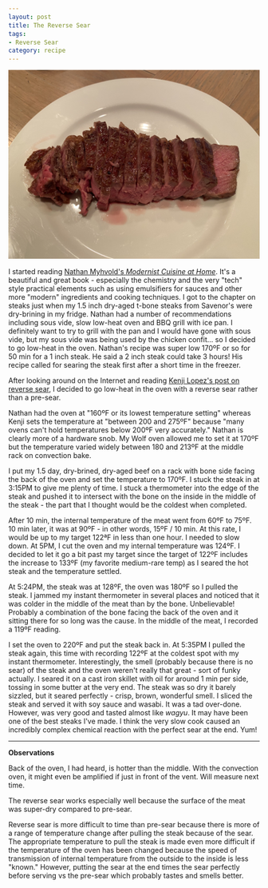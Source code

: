 ```yaml
---
layout: post
title: The Reverse Sear
tags:
- Reverse Sear
category: recipe
---
```

![Reverse Sear Steak](/images/reverse-sear-steak.jpeg)

I started reading [Nathan Myhvold's *Modernist Cuisine at Home*](https://modernistcuisine.com/). It's a beautiful and great book - especially the chemistry and the very "tech" style practical elements such as using emulsifiers for sauces and other more "modern" ingredients and cooking techniques. I got to the chapter on steaks just when my 1.5 inch dry-aged t-bone steaks from Savenor's were dry-brining in my fridge. Nathan had a number of recommendations including sous vide, slow low-heat oven and BBQ grill with ice pan. I definitely want to try to grill with the pan and I would have gone with sous vide, but my sous vide was being used by the chicken confit... so I decided to go low-heat in the oven. Nathan's recipe was super low 170ºF or so for 50 min for a 1 inch steak. He said a 2 inch steak could take 3 hours! His recipe called for searing the steak first after a short time in the freezer.

After looking around on the Internet and reading [Kenji Lopez's post on reverse sear](https://www.seriouseats.com/2017/03/how-to-reverse-sear-best-way-to-cook-steak.html), I decided to go low-heat in the oven with a reverse sear rather than a pre-sear.

Nathan had the oven at "160ºF or its lowest temperature setting" whereas Kenji sets the temperature at "between 200 and 275ºF" because "many ovens can't hold temperatures below 200ºF very accurately." Nathan is clearly more of a hardware snob. My Wolf oven allowed me to set it at 170ºF but the temperature varied widely between 180 and 213ºF at the middle rack on convection bake.

I put my 1.5 day, dry-brined, dry-aged beef on a rack with bone side facing the back of the oven and set the temperature to 170ºF. I stuck the steak in at 3:15PM to give me plenty of time. I stuck a thermometer into the edge of the steak and pushed it to intersect with the bone on the inside in the middle of the steak - the part that I thought would be the coldest when completed.

After 10 min, the internal temperature of the meat went from 60ºF to 75ºF. 10 min later, it was at 90ºF - in other words, 15ºF / 10 min. At this rate, I would be up to my target 122ªF in less than one hour. I needed to slow down. At 5PM, I cut the oven and my internal temperature was 124ºF. I decided to let it go a bit past my target since the target of 122ºF includes the increase to 133ºF (my favorite medium-rare temp) as I seared the hot steak and the temperature settled.

At 5:24PM, the steak was at 128ºF, the oven was 180ºF so I pulled the steak. I jammed my instant thermometer in several places and noticed that it was colder in the middle of the meat than by the bone. Unbelievable! Probably a combination of the bone facing the back of the oven and it sitting there for so long was the cause. In the middle of the meat, I recorded a 119ºF reading.

I set the oven to 220ºF and put the steak back in. At 5:35PM I pulled the steak again, this time with recording 122ºF at the coldest spot with my instant thermometer. Interestingly, the smell (probably because there is no sear) of the steak and the oven weren't really that great - sort of funky actually. I seared it on a cast iron skillet with oil for around 1 min per side, tossing in some butter at the very end. The steak was so dry it barely sizzled, but it seared perfectly - crisp, brown, wonderful smell. I sliced the steak and served it with soy sauce and wasabi. It was a tad over-done. However, was very good and tasted almost like *wagyu*. It may have been one of the best steaks I've made. I think the very slow cook caused an incredibly complex chemical reaction with the perfect sear at the end. Yum!

---
**Observations**

Back of the oven, I had heard, is hotter than the middle. With the convection oven, it might even be amplified if just in front of the vent. Will measure next time.

The reverse sear works especially well because the surface of the meat was super-dry compared to pre-sear.

Reverse sear is more difficult to time than pre-sear because there is more of a range of temperature change after pulling the steak because of the sear. The appropriate temperature to pull the steak is made even more difficult if the temperature of the oven has been changed because the speed of transmission of internal temperature from the outside to the inside is less "known." However, putting the sear at the end times the sear perfectly before serving vs the pre-sear which probably tastes and smells better.